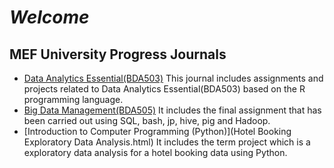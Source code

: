 # *Welcome*

## MEF University Progress Journals
- [Data Analytics Essential(BDA503)](https://pjournal.github.io/mef04-baykano/)
This journal includes assignments and projects related to Data Analytics Essential(BDA503) based on the R programming language.
- [Big Data Management(BDA505)](BigDataFinal_OzanBarisBaykan.html)
It includes the final assignment that has been carried out using SQL, bash, jp, hive, pig and Hadoop.
- [Introduction to Computer Programming (Python)](Hotel Booking Exploratory Data Analysis.html)
It includes the term project which is a exploratory data analysis for a hotel booking data using Python.
